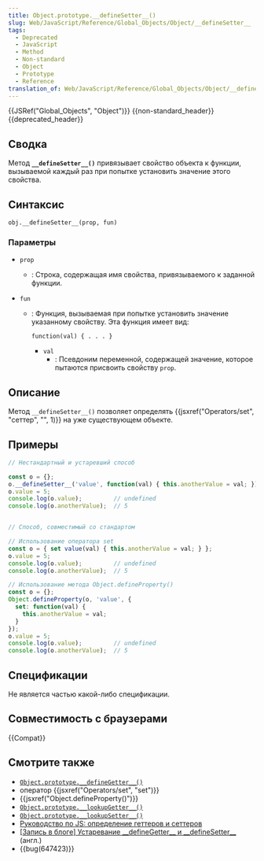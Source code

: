 ```yaml
---
title: Object.prototype.__defineSetter__()
slug: Web/JavaScript/Reference/Global_Objects/Object/__defineSetter__
tags:
  - Deprecated
  - JavaScript
  - Method
  - Non-standard
  - Object
  - Prototype
  - Reference
translation_of: Web/JavaScript/Reference/Global_Objects/Object/__defineSetter__
---
```


{{JSRef("Global_Objects", "Object")}} {{non-standard_header}} {{deprecated_header}}

## Сводка

Метод **`__defineSetter__()`** привязывает свойство объекта к функции, вызываемой каждый раз при попытке установить значение этого свойства.

## Синтаксис

```
obj.__defineSetter__(prop, fun)
```

### Параметры

- `prop`
  - : Строка, содержащая имя свойства, привязываемого к заданной функции.
- `fun`

  - : Функция, вызываемая при попытке установить значение указанному свойству. Эта функция имеет вид:

    ```
    function(val) { . . . }
    ```

    - `val`
      - : Псевдоним переменной, содержащей значение, которое пытаются присвоить свойству `prop`.

## Описание

Метод `__defineSetter__()` позволяет определять {{jsxref("Operators/set", "сеттер", "", 1)}} на уже существующем объекте.

## Примеры

```js
// Нестандартный и устаревший способ

const o = {};
o.__defineSetter__('value', function(val) { this.anotherValue = val; });
o.value = 5;
console.log(o.value);         // undefined
console.log(o.anotherValue);  // 5


// Способ, совместимый со стандартом

// Использование оператора set
const o = { set value(val) { this.anotherValue = val; } };
o.value = 5;
console.log(o.value);         // undefined
console.log(o.anotherValue);  // 5

// Использование метода Object.defineProperty()
const o = {};
Object.defineProperty(o, 'value', {
  set: function(val) {
    this.anotherValue = val;
  }
});
o.value = 5;
console.log(o.value);         // undefined
console.log(o.anotherValue);  // 5
```

## Спецификации

Не является частью какой-либо спецификации.

## Совместимость с браузерами

{{Compat}}

## Смотрите также

- [`Object.prototype.__defineGetter__()`](/ru/docs/Web/JavaScript/Reference/Global_Objects/Object/__defineGetter__)
- оператор {{jsxref("Operators/set", "set")}}
- {{jsxref("Object.defineProperty()")}}
- [`Object.prototype.__lookupGetter__()`](/ru/docs/Web/JavaScript/Reference/Global_Objects/Object/__lookupGetter__)
- [`Object.prototype.__lookupSetter__()`](/ru/docs/Web/JavaScript/Reference/Global_Objects/Object/__lookupSetter__)
- [Руководство по JS: определение геттеров и сеттеров](/ru/docs/Web/JavaScript/Guide_ru/Working_with_Objects#.D0.9E.D0.BF.D1.80.D0.B5.D0.B4.D0.B5.D0.BB.D0.B5.D0.BD.D0.B8.D0.B5_.D0.B3.D0.B5.D1.82.D1.82.D0.B5.D1.80.D0.BE.D0.B2_.D0.B8_.D1.81.D0.B5.D1.82.D1.82.D0.B5.D1.80.D0.BE.D0.B2)
- [\[Запись в блоге\] Устаревание \_\_defineGetter\_\_ и \_\_defineSetter\_\_](http://whereswalden.com/2010/04/16/more-spidermonkey-changes-ancient-esoteric-very-rarely-used-syntax-for-creating-getters-and-setters-is-being-removed/) (англ.)
- {{bug(647423)}}
